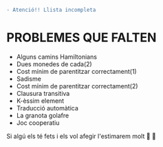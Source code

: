 ```diff
- Atenció!! Llista incompleta
```
# PROBLEMES QUE FALTEN
- Alguns camins Hamiltonians
- Dues monedes de cada(2)
- Cost mínim de parentitzar correctament(1)
- Sadisme
- Cost mínim de parentitzar correctament(2)
- Clausura transitiva
- K-èssim element
- Traducció automàtica
- La granota golafre
- Joc cooperatiu

Si algú els té fets i els vol afegir l'estimarem molt :purple_heart: :yellow_heart:

